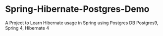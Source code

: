# Spring-Hibernate-Postgres-Demo
A Project to Learn Hibernate usage in Spring using Postgres DB
Postgres9, Spring 4, Hibernate 4

